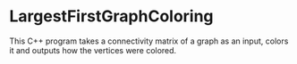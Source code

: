 # LargestFirstGraphColoring
This C++ program takes a connectivity matrix of a graph as an input, colors it and outputs how the vertices were colored.
